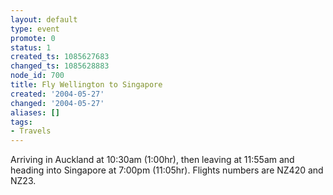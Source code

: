 ```yaml
---
layout: default
type: event
promote: 0
status: 1
created_ts: 1085627683
changed_ts: 1085628883
node_id: 700
title: Fly Wellington to Singapore
created: '2004-05-27'
changed: '2004-05-27'
aliases: []
tags:
- Travels
---
```

Arriving in Auckland at 10:30am (1:00hr), then leaving at 11:55am and heading into Singapore at 7:00pm (11:05hr).  Flights numbers are NZ420 and NZ23.
